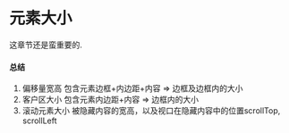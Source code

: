 # 元素大小

这章节还是蛮重要的.


#### 总结

1. 偏移量宽高 包含元素边框+内边距+内容 => 边框及边框内的大小
2. 客户区大小 包含元素内边距+内容 => 边框内的大小
3. 滚动元素大小 被隐藏内容的宽高，以及视口在隐藏内容中的位置scrollTop, scrollLeft